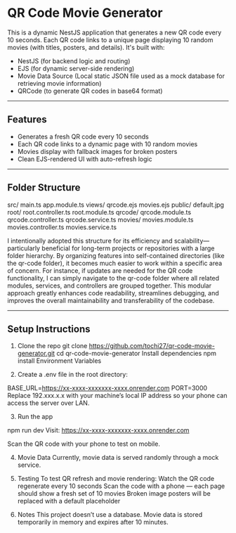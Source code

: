 # QR Code Movie Generator

This is a dynamic NestJS application that generates a new QR code every 10 seconds. Each QR code links to a unique page displaying 10 random movies (with titles, posters, and details). It's built with:

- NestJS (for backend logic and routing)
- EJS (for dynamic server-side rendering)
- Movie Data Source (Local static JSON file used as a mock database for retrieving movie information)
- QRCode (to generate QR codes in base64 format)

---

## Features

- Generates a fresh QR code every 10 seconds
- Each QR code links to a dynamic page with 10 random movies
- Movies display with fallback images for broken posters
- Clean EJS-rendered UI with auto-refresh logic

---

## Folder Structure

src/
  main.ts
  app.module.ts
  views/
    qrcode.ejs
    movies.ejs
  public/
    default.jpg
  root/
    root.controller.ts
    root.module.ts
  qrcode/
    qrcode.module.ts
    qrcode.controller.ts
    qrcode.service.ts
  movies/
    movies.module.ts
    movies.controller.ts
    movies.service.ts

I intentionally adopted this structure for its efficiency and scalability—particularly beneficial for long-term projects or repositories with a large folder hierarchy.
By organizing features into self-contained directories (like the qr-code folder), it becomes much easier to work within a specific area of concern.
For instance, if updates are needed for the QR code functionality, I can simply navigate to the qr-code folder where all related modules, services, and controllers are grouped together.
This modular approach greatly enhances code readability, streamlines debugging, and improves the overall maintainability and transferability of the codebase.


---

## Setup Instructions

1. Clone the repo
   git clone https://github.com/tochi27/qr-code-movie-generator.git
   cd qr-code-movie-generator
   Install dependencies
   npm install
   Environment Variables

2. Create a .env file in the root directory:

BASE_URL=https://xx-xxxx-xxxxxxx-xxxx.onrender.com
PORT=3000
Replace 192.xxx.x.x with your machine’s local IP address so your phone can access the server over LAN.

3. Run the app

npm run dev
Visit: https://xx-xxxx-xxxxxxx-xxxx.onrender.com

Scan the QR code with your phone to test on mobile.

4. Movie Data
Currently, movie data is served randomly through a mock service.

5. Testing
To test QR refresh and movie rendering:
Watch the QR code regenerate every 10 seconds
Scan the code with a phone — each page should show a fresh set of 10 movies
Broken image posters will be replaced with a default placeholder

6. Notes
This project doesn’t use a database. Movie data is stored temporarily in memory and expires after 10 minutes.
